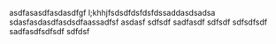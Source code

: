 asdfasasdfasdasdfgf l;khhjfsdsdfdsfdsfdssaddasdsadsa
sdasfasdasdfasdsdfaassadfsf
asdasf
sdfsdf
sadfasdf
sdfsdf
sdfsdfsdf
sadfasdfsdfsdf
sdfdsf
